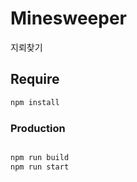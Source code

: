 # Minesweeper
지뢰찾기

## Require
```sh
npm install
```

### Production
```sh

npm run build
npm run start
```
